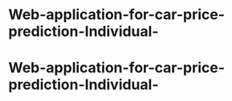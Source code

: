 # Web-application-for-car-price-prediction-Individual-
# Web-application-for-car-price-prediction-Individual-
